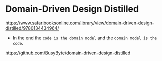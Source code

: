 # Domain-Driven Design Distilled

https://www.safaribooksonline.com/library/view/domain-driven-design-distilled/9780134434964/

- In the end the `code is the domain model` and the `domain model is the code`.

https://github.com/BusyByte/domain-driven-design-distilled
